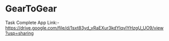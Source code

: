 # GearToGear
Task Complete
App Link:- https://drive.google.com/file/d/1sxt83yd_vRaEXur3kdYlqvlYHzgU_UO9/view?usp=sharing

